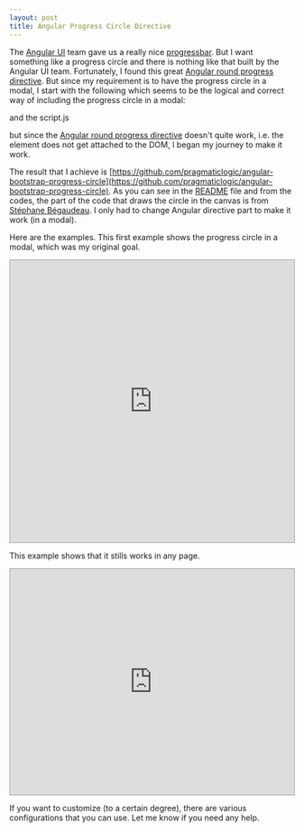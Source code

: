 ```yaml
---
layout: post
title: Angular Progress Circle Directive
---
```


The [Angular UI](http://angular-ui.github.io/) team gave us a really nice [progressbar](http://angular-ui.github.io/bootstrap/#/progressbar).  But I want something like a progress circle and there is nothing like that built by the Angular UI team.  Fortunately, I found this great [Angular round progress directive](https://github.com/angular-directives/angular-round-progress-directive).  But since my requirement is to have the progress circle in a modal, I start with the following which seems to be the logical and correct way of including the progress circle in a modal:

<script src="https://gist.github.com/pragmaticlogic/8541747.js"></script>

and the script.js

<script src="https://gist.github.com/pragmaticlogic/8541858.js"></script>

but since the [Angular round progress directive](https://github.com/angular-directives/angular-round-progress-directive) doesn't quite work, i.e. the element does not get attached to the DOM, I began my journey to make it work.

The result that I achieve is [https://github.com/pragmaticlogic/angular-bootstrap-progress-circle](https://github.com/pragmaticlogic/angular-bootstrap-progress-circle).  As you can see in the [README](https://github.com/pragmaticlogic/angular-bootstrap-progress-circle/blob/master/README.md) file and from the codes, the part of the code that draws the circle in the canvas is from [Stéphane Bégaudeau](https://github.com/sbegaudeau).  I only had to change Angular directive part to make it work (in a modal).

Here are the examples.  This first example shows the progress circle in a modal, which was my original goal.  

<iframe style="border: 1px solid #999;width: 100%; height: 500px" src="http://embed.plnkr.co/h8zgE5PnL3zVCInU5YsC/preview" frameborder="0">&#160;</iframe>

This example shows that it stills works in any page.

<iframe style="border: 1px solid #999;width: 100%; height: 400px" src="http://embed.plnkr.co/jr8e4AfY6rR2KTW3R4v2/preview" frameborder="0">&#160;</iframe>

If you want to customize (to a certain degree), there are various configurations that you can use.  Let me know if you need any help.
